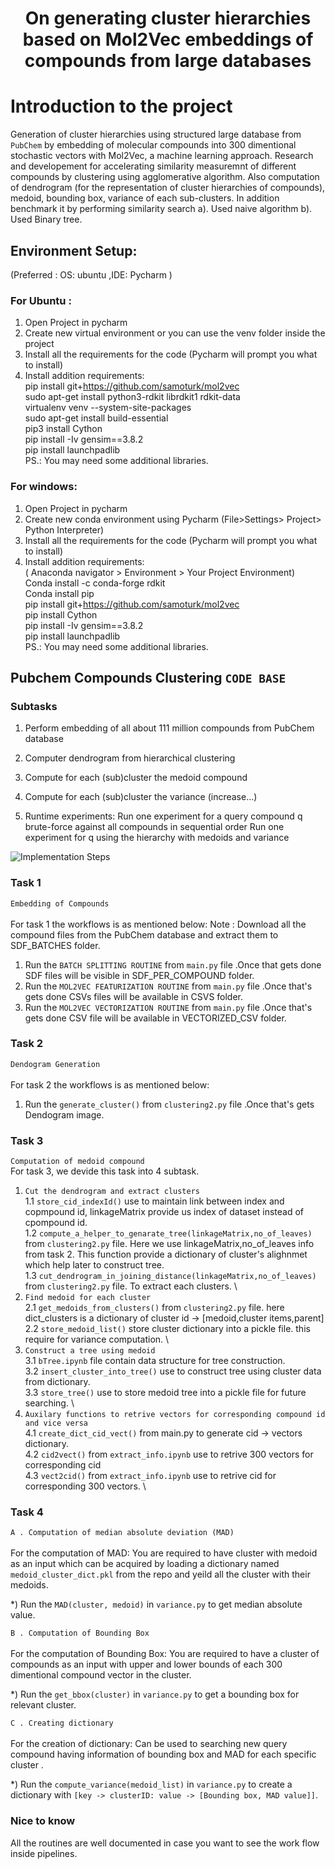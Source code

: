 <h1 align="center">On generating cluster hierarchies based on Mol2Vec embeddings of compounds from large databases</h1>

# Introduction to the project

Generation of cluster hierarchies using structured large database from `PubChem` by embedding of molecular compounds into 300 dimentional stochastic vectors with Mol2Vec, a machine learning approach. Research and developement for accelerating similarity measuremnt of different compounds by clustering using agglomerative algorithm. Also computation of dendrogram (for the representation of cluster hierarchies of compounds), medoid, bounding box, variance of each sub-clusters. In addition benchmark it by performing similarity search a). Used naive algorithm 
b). Used Binary tree.   

## Environment Setup:
(Preferred : OS: ubuntu ,IDE: Pycharm )
### For Ubuntu :
1. Open Project in pycharm
2. Create new virtual environment or you can use the venv folder inside the project
3. Install all the requirements for the code (Pycharm will prompt you what to install)
4. Install addition requirements: \
pip install git+https://github.com/samoturk/mol2vec \
sudo apt-get install python3-rdkit librdkit1 rdkit-data \
virtualenv venv --system-site-packages \
sudo apt-get install build-essential \
pip3 install Cython \
pip install -Iv gensim==3.8.2 \
pip install launchpadlib \
PS.: You may need some additional libraries.

### For windows:

1. Open Project in pycharm
2. Create new conda environment using Pycharm (File>Settings> Project> Python Interpreter)
3. Install all the requirements for the code (Pycharm will prompt you what to install)
4. Install addition requirements: \
( Anaconda navigator > Environment > Your Project Environment) \
Conda install -c conda-forge rdkit \
Conda install pip \
pip install git+https://github.com/samoturk/mol2vec \
pip install Cython \
pip install -Iv gensim==3.8.2 \
pip install launchpadlib \
PS.: You may need some additional libraries.


## Pubchem Compounds Clustering `CODE BASE`
### Subtasks
1. Perform embedding of all about 111 million compounds from PubChem database 
2. Computer dendrogram from hierarchical clustering
3. Compute for each (sub)cluster the medoid compound
4. Compute for each (sub)cluster the variance (increase...)

5. Runtime experiments:
   Run one experiment for a query compound q brute-force against all compounds in sequential order
   Run one experiment for q using the hierarchy with medoids and variance


![Implementation Steps](../-/blob/master/steps.jpg?raw=true "Implementation Steps")

### Task 1
`Embedding of Compounds` \
\
For task 1 the workflows is as mentioned below:
Note : Download all the compound files from the PubChem database and extract them to SDF_BATCHES folder.
1. Run the `BATCH SPLITTING ROUTINE` from `main.py` file .Once that gets done SDF files will be visible in SDF_PER_COMPOUND folder.
2. Run the `MOL2VEC FEATURIZATION ROUTINE` from `main.py` file .Once that's gets done CSVs files will be available in CSVS folder.
3. Run the `MOL2VEC VECTORIZATION ROUTINE` from `main.py` file .Once that's gets done CSV file will be available in VECTORIZED_CSV folder.

### Task 2
`Dendogram Generation` \
\
For task 2 the workflows is as mentioned below:
1. Run the `generate_cluster()` from `clustering2.py` file .Once that's gets Dendogram image.

### Task 3
`Computation of medoid compound` \
For task 3, we devide this task into 4 subtask.
1. `Cut the dendrogram and extract clusters` \
   1.1 `store_cid_indexId()` use to maintain link between index and copmpound id, linkageMatrix provide us index of dataset instead of cpompound id. \
   1.2 `compute_a_helper_to_genarate_tree(linkageMatrix,no_of_leaves)` from `clustering2.py` file. Here we use linkageMatrix,no_of_leaves info from task 2. This function provide a dictionary of cluster's alighnmet which help later to construct tree. \
   1.3 `cut_dendrogram_in_joining_distance(linkageMatrix,no_of_leaves)` from  `clustering2.py` file. To extract each clusters. \
2. `Find medoid for each cluster` \
   2.1 `get_medoids_from_clusters()` from `clustering2.py` file. here dict_clusters is a dictionary of cluster id -> [medoid,cluster items,parent] \
   2.2 `store_medoid_list()` store cluster dictionary into a pickle file. this require for variance computation. \
3. `Construct a tree using medoid` \
   3.1 `bTree.ipynb` file contain data structure for tree construction.  \
   3.2 `insert_cluster_into_tree()` use to construct tree using cluster data from dictionary. \
   3.3 `store_tree()` use to store medoid tree into a pickle file for future searching. \
4. `Auxilary functions to retrive vectors for corresponding compound id and vice versa` \
   4.1 `create_dict_cid_vect()` from main.py to generate cid -> vectors dictionary. \
   4.2 `cid2vect()` from `extract_info.ipynb` use to retrive 300 vectors for corresponding cid \
   4.3 `vect2cid()` from `extract_info.ipynb` use to retrive cid for corresponding 300 vectors. \

### Task 4
`A . Computation of median absolute deviation (MAD)` \
\
For the computation of MAD:
You are required to have cluster with medoid as an input which can be acquired by loading a dictionary named
`medoid_cluster_dict.pkl` from the repo and yeild all the cluster with their medoids.

*) Run the `MAD(cluster, medoid)` in `variance.py` to get median absolute value.

`B . Computation of Bounding Box` \
\
For the computation of Bounding Box:
You are required to have a cluster of compounds as an input with upper and lower bounds of each 300 dimentional
compound vector in the cluster.

*) Run the `get_bbox(cluster)` in `variance.py` to get a bounding box for relevant cluster.

`C . Creating dictionary` \
\
For the creation of dictionary:
Can be used to searching new query compound having information of bounding box and MAD for each specific cluster .

*) Run the `compute_variance(medoid_list)` in `variance.py` to create a dictionary with 
   `[key -> clusterID: value -> [Bounding box, MAD value]]`.


### Nice to know
All the routines are well documented in case you want to see the work flow inside pipelines. 

